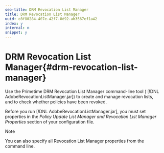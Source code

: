 ```yaml
---
seo-title: DRM Revocation List Manager
title: DRM Revocation List Manager
uuid: e8f80284-407e-42f7-8d92-ab3567ef1a42
index: y
internal: n
snippet: y
---
```


# DRM Revocation List Manager{#drm-revocation-list-manager}

Use the Primetime DRM Revocation List Manager command-line tool ( [!DNL AdobeRevocationListManager.jar]) to create and manage revocation lists, and to check whether policies have been revoked.

Before you run [!DNL AdobeRevocationListManager.jar], you must set properties in the *Policy Update List Manager and Revocation List Manager Properties* section of your configuration file. 

>[!NOTE]
>
>You can also specify all Revocation List Manager properties from the command line.

